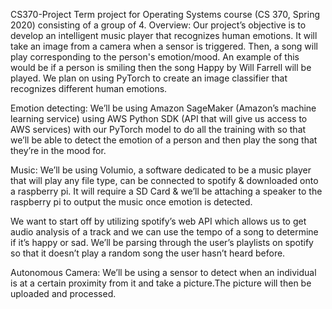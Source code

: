 CS370-Project
Term project for Operating Systems course (CS 370, Spring 2020) consisting of a group of 4.
Overview:
Our project’s objective is to develop an intelligent music player that recognizes human emotions. It will take an image from a camera when a sensor is triggered. Then, a song will play corresponding to the person's emotion/mood. An example of this would be if a person is smiling then the song Happy by Will Farrell will be played. We plan on using PyTorch to create an image classifier that recognizes different human emotions.

Emotion detecting:
We’ll be using Amazon SageMaker (Amazon’s machine learning service) using AWS Python SDK (API that will give us access to AWS services) with our PyTorch model to do all the training with so that we’ll be able to detect the emotion of a person and then play the song that they’re in the mood for.

Music:
We’ll be using Volumio, a software dedicated to be a music player that will play any file type, can be connected to spotify & downloaded onto a raspberry pi. It will require a SD Card & we’ll be attaching a speaker to the raspberry pi to output the music once emotion is detected.

We want to start off by utilizing spotify’s web API which allows us to get audio analysis of a track and we can use the tempo of a song to determine if it’s happy or sad. We’ll be parsing through the user’s playlists on spotify so that it doesn’t play a random song the user hasn’t heard before.

Autonomous Camera:
We’ll be using a sensor to detect when an individual is at a certain proximity from it and take a picture.The picture will then be uploaded and processed.
